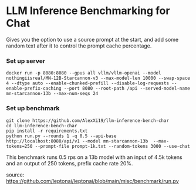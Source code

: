 # LLM Inference Benchmarking for Chat 

Gives you the option to use a source prompt at the start, and add some random text after it to control the prompt cache percentage. 


### Set up server 

```
docker run -p 8080:8080 --gpus all vllm/vllm-openai --model nothingiisreal/MN-12B-Starcannon-v3 --max-model-len 10000 --swap-space 4 --dtype auto --enable-chunked-prefill --disable-log-requests --enable-prefix-caching --port 8080 --root-path /api --served-model-name mn-starcannon-13b --max-num-seqs 24
```

### Set up benchmark 

```
git clone https://github.com/AlexXi19/llm-inference-bench-char
cd llm-inference-bench-char
pip install -r requirements.txt
python run.py --rounds 1 -q 0.5 --api-base http://localhost:8080/api/v1 --model mn-starcannon-13b  --max-tokens=250 --prompt-file prompt-1k.txt --random-tokens 3000 --use-chat
```
This benchmark runs 0.5 rps on a 13b model with an input of 4.5k tokens and an output of 250 tokens, prefix cache rate 20%. 

source: https://github.com/leptonai/leptonai/blob/main/misc/benchmark/run.py

